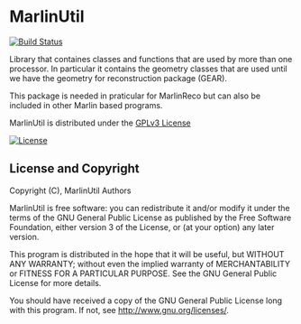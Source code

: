 #  MarlinUtil
[![Build Status](https://travis-ci.org/iLCSoft/MarlinUtil.svg?branch=master)](https://travis-ci.org/iLCSoft/MarlinUtil)

Library that containes classes and functions that are used by more than one processor. In particular it contains the geometry classes that are used until we have the geometry for reconstruction package (GEAR).

This package is needed in praticular for MarlinReco but can also be included in other Marlin based programs.

 MarlinUtil is distributed under the [GPLv3 License](http://www.gnu.org/licenses/gpl-3.0.en.html)

[![License](https://www.gnu.org/graphics/gplv3-127x51.png)](https://www.gnu.org/licenses/gpl-3.0.en.html)


## License and Copyright
Copyright (C), MarlinUtil Authors

 MarlinUtil is free software: you can redistribute it and/or modify it under the terms of the GNU General Public License as published by the Free Software Foundation, either version 3 of the License, or (at your option) any later version.

This program is distributed in the hope that it will be useful, but WITHOUT ANY WARRANTY; without even the implied warranty of MERCHANTABILITY or FITNESS FOR A PARTICULAR PURPOSE.  See the GNU General Public License for more details.

You should have received a copy of the GNU General Public License long with this program.  If not, see <http://www.gnu.org/licenses/>.
